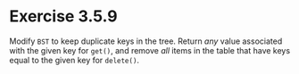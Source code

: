 # Exercise 3.5.9

Modify `BST` to keep duplicate keys in the tree. Return *any* value associated
with the given key for `get()`, and remove *all* items in the table that have
keys equal to the given key for `delete()`.